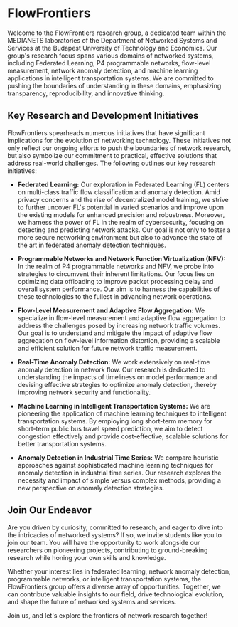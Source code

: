 # FlowFrontiers

Welcome to the FlowFrontiers research group, a dedicated team within the MEDIANETS laboratories of the Department of Networked Systems and Services at the Budapest University of Technology and Economics. Our group's research focus spans various domains of networked systems, including Federated Learning, P4 programmable networks, flow-level measurement, network anomaly detection, and machine learning applications in intelligent transportation systems. We are committed to pushing the boundaries of understanding in these domains, emphasizing transparency, reproducibility, and innovative thinking.

## Key Research and Development Initiatives

FlowFrontiers spearheads numerous initiatives that have significant implications for the evolution of networking technology. These initiatives not only reflect our ongoing efforts to push the boundaries of network research, but also symbolize our commitment to practical, effective solutions that address real-world challenges. The following outlines our key research initiatives:

 - **Federated Learning:** Our exploration in Federated Learning (FL) centers on multi-class traffic flow classification and anomaly detection. Amid privacy concerns and the rise of decentralized model training, we strive to further uncover FL's potential in varied scenarios and improve upon the existing models for enhanced precision and robustness. Moreover, we harness the power of FL in the realm of cybersecurity, focusing on detecting and predicting network attacks. Our goal is not only to foster a more secure networking environment but also to advance the state of the art in federated anomaly detection techniques.

 - **Programmable Networks and Network Function Virtualization (NFV):** In the realm of P4 programmable networks and NFV, we probe into strategies to circumvent their inherent limitations. Our focus lies on optimizing data offloading to improve packet processing delay and overall system performance. Our aim is to harness the capabilities of these technologies to the fullest in advancing network operations.

 - **Flow-Level Measurement and Adaptive Flow Aggregation:** We specialize in flow-level measurement and adaptive flow aggregation to address the challenges posed by increasing network traffic volumes. Our goal is to understand and mitigate the impact of adaptive flow aggregation on flow-level information distortion, providing a scalable and efficient solution for future network traffic measurement.

- **Real-Time Anomaly Detection:** We work extensively on real-time anomaly detection in network flow. Our research is dedicated to understanding the impacts of timeliness on model performance and devising effective strategies to optimize anomaly detection, thereby improving network security and functionality.

 - **Machine Learning in Intelligent Transportation Systems:** We are pioneering the application of machine learning techniques to intelligent transportation systems. By employing long short-term memory for short-term public bus travel speed prediction, we aim to detect congestion effectively and provide cost-effective, scalable solutions for better transportation systems.

 - **Anomaly Detection in Industrial Time Series:** We compare heuristic approaches against sophisticated machine learning techniques for anomaly detection in industrial time series. Our research explores the necessity and impact of simple versus complex methods, providing a new perspective on anomaly detection strategies.

## Join Our Endeavor

Are you driven by curiosity, committed to research, and eager to dive into the intricacies of networked systems? If so, we invite students like you to join our team. You will have the opportunity to work alongside our researchers on pioneering projects, contributing to ground-breaking research while honing your own skills and knowledge.

Whether your interest lies in federated learning, network anomaly detection, programmable networks, or intelligent transportation systems, the FlowFrontiers group offers a diverse array of opportunities. Together, we can contribute valuable insights to our field, drive technological evolution, and shape the future of networked systems and services.

Join us, and let's explore the frontiers of network research together!
